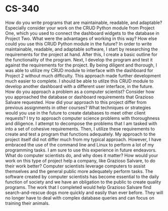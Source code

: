 # CS-340

How do you write programs that are maintainable, readable, and adaptable? Especially consider your work on the CRUD Python module from Project One, which you used to connect the dashboard widgets to the database in Project Two. What were the advantages of working in this way? How else could you use this CRUD Python module in the future?
In order to write maintainable, readable, and adaptable software, I start by researching the requirements for the project at hand. After this, I create a basic outline for the functionality of the program. Next, I develop the program and test it against the requirements for the project. By being diligent and thorough, I was able to utilize my CRUD module to interface with the dashboard for Project 2 without much difficulty. This approach made further development much easier to complete. I should be able to utilze this CRUD module to develop another dashboard with a different user interface, in the future. 
How do you approach a problem as a computer scientist? Consider how you approached the database or dashboard requirements that Grazioso Salvare requested. How did your approach to this project differ from previous assignments in other courses? What techniques or strategies would you use in the future to create databases to meet other client requests?
I try to approach computer science problems with thoroughness and diligence. I attempt to decompose the problems that I am tasked with into a set of cohesive requirements. Then, I utilize these requirements to create and test a program that functions adequately. My approach to the project itself did not differ much from my typical approach. However, I have embraced the use of the command line and Linux to perform a lot of my programming tasks. I am sure to use this experience in future endeavors. 
What do computer scientists do, and why does it matter? How would your work on this type of project help a company, like Grazioso Salvare, to do their work better?
Computer scientists leverage computers to assist themselves and the general public more adequately perform tasks. The software created by computer scientists has become essential to the daily function of society and we have an obligation to the public to create quality programs. The work that I completed would help Grazioso Salvare find search-and-rescue dogs more quickly and easily than ever before. They will no longer have to deal with complex database queries and can focus on training their animals. 
